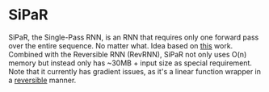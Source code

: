 # SiPaR

SiPaR, the Single-Pass RNN, is an RNN that requires only one forward pass over the entire sequence. No matter what. Idea based on [this](https://arxiv.org/pdf/1909.00021.pdf) work.\
Combined with the Reversible RNN (RevRNN), SiPaR not only uses O(n) memory but instead only has ~30MB + input size as special requirement.\
Note that it currently has gradient issues, as it's a linear function wrapper in a [reversible](https://arxiv.org/pdf/1707.04585.pdf) manner.